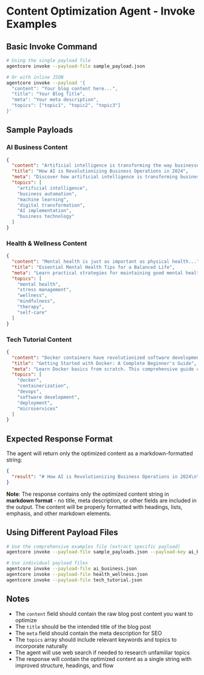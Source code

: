 # Content Optimization Agent - Invoke Examples

## Basic Invoke Command

```bash
# Using the single payload file
agentcore invoke --payload-file sample_payload.json

# Or with inline JSON
agentcore invoke --payload '{
  "content": "Your blog content here...",
  "title": "Your Blog Title",
  "meta": "Your meta description",
  "topics": ["topic1", "topic2", "topic3"]
}'
```

## Sample Payloads

### AI Business Content
```json
{
  "content": "Artificial intelligence is transforming the way businesses operate...",
  "title": "How AI is Revolutionizing Business Operations in 2024",
  "meta": "Discover how artificial intelligence is transforming business operations...",
  "topics": [
    "artificial intelligence",
    "business automation", 
    "machine learning",
    "digital transformation",
    "AI implementation",
    "business technology"
  ]
}
```

### Health & Wellness Content
```json
{
  "content": "Mental health is just as important as physical health...",
  "title": "Essential Mental Health Tips for a Balanced Life",
  "meta": "Learn practical strategies for maintaining good mental health...",
  "topics": [
    "mental health",
    "stress management",
    "wellness",
    "mindfulness",
    "therapy",
    "self-care"
  ]
}
```

### Tech Tutorial Content
```json
{
  "content": "Docker containers have revolutionized software development...",
  "title": "Getting Started with Docker: A Complete Beginner's Guide", 
  "meta": "Learn Docker basics from scratch. This comprehensive guide covers...",
  "topics": [
    "docker",
    "containerization",
    "devops",
    "software development",
    "deployment",
    "microservices"
  ]
}
```

## Expected Response Format

The agent will return only the optimized content as a markdown-formatted string:

```json
{
  "result": "# How AI is Revolutionizing Business Operations in 2024\n\nArtificial intelligence (AI) is fundamentally transforming the way businesses operate across industries. From automating routine processes to enhancing customer service and enabling **data-driven decision making**, AI technologies are reshaping the corporate landscape.\n\n## The Rise of Business Automation\n\nCompanies are increasingly leveraging AI to automate complex processes that previously required human intervention. Key benefits include:\n\n- **Improved efficiency** and reduced operational costs\n- **Enhanced accuracy** in data processing\n- **24/7 availability** for customer service\n- **Scalable solutions** that grow with business needs\n\n### Key Implementation Strategies\n\n1. **Start with pilot projects** to test AI capabilities\n2. **Invest in data quality** and infrastructure\n3. **Train employees** on AI tools and processes\n4. **Monitor and optimize** AI performance continuously\n\n[Rest of optimized content with proper markdown formatting, headings, lists, and emphasis]"
}
```

**Note**: The response contains only the optimized content string in **markdown format** - no title, meta description, or other fields are included in the output. The content will be properly formatted with headings, lists, emphasis, and other markdown elements.

## Using Different Payload Files

```bash
# Use the comprehensive examples file (extract specific payload)
agentcore invoke --payload-file sample_payloads.json --payload-key ai_business_payload

# Use individual payload files
agentcore invoke --payload-file ai_business.json
agentcore invoke --payload-file health_wellness.json
agentcore invoke --payload-file tech_tutorial.json
```

## Notes

- The `content` field should contain the raw blog post content you want to optimize
- The `title` should be the intended title of the blog post
- The `meta` field should contain the meta description for SEO
- The `topics` array should include relevant keywords and topics to incorporate naturally
- The agent will use web search if needed to research unfamiliar topics
- The response will contain the optimized content as a single string with improved structure, headings, and flow
